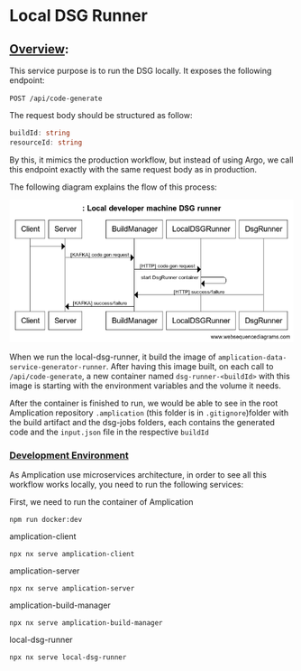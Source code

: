 # Local DSG Runner

## <u>Overview</u>:
This service purpose is to run the DSG locally.
It exposes the following endpoint: 

`POST /api/code-generate`

The request body should be structured as follow:

```ts
buildId: string
resourceId: string
```

By this, it mimics the production workflow, but instead of using Argo, we call this endpoint exactly with the same request body as in production.

The following diagram explains the flow of this process:

![Local DSG Diagram](local-dsg.png)

When we run the local-dsg-runner, it build the image of `amplication-data-service-generator-runner`. After having this image built, on each call to `/api/code-generate`, a new container named `dsg-runner-<buildId>` with this image is starting with the environment variables and the volume it needs.

After the container is finished to run, we would be able to see in the root Amplication repository `.amplication` (this folder is in `.gitignore`)folder with the build artifact and the dsg-jobs folders, each contains the generated code and the `input.json` file in the respective `buildId`

### <u>Development Environment</u>
As Amplication use microservices architecture, in order to see all this workflow works locally, you need to run the following services:

First, we need to run the container of Amplication

```
npm run docker:dev
```

amplication-client
```
npx nx serve amplication-client
```

amplication-server
```
npx nx serve amplication-server
```

amplication-build-manager
```
npx nx serve amplication-build-manager
```

local-dsg-runner
```
npx nx serve local-dsg-runner
```
